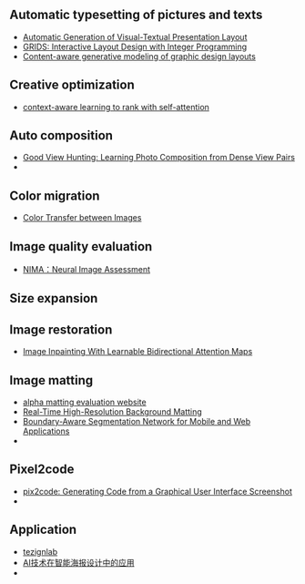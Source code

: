 ## Automatic typesetting of pictures and texts

- [Automatic Generation of Visual-Textual Presentation Layout](https://blog.csdn.net/u012193416/article/details/122926612)
- [GRIDS: Interactive Layout Design with Integer Programming](https://github.com/aalto-ui/GRIDS)
- [Content-aware generative modeling of graphic design layouts](https://github.com/tezignlab/LayoutNet-TF2)





## Creative optimization

- [context-aware learning to rank with self-attention](https://blog.csdn.net/u012193416/article/details/121613630)





## Auto composition

- [Good View Hunting: Learning Photo Composition from Dense View Pairs](https://github.com/zijunwei/ViewProposalNet)
- 





## Color migration

- [Color Transfer between Images](https://github.com/chia56028/Color-Transfer-between-Images)



## Image quality evaluation

- [NIMA：Neural Image Assessment](https://blog.csdn.net/u012193416/article/details/120919496)



## Size expansion





## Image restoration

- [Image Inpainting With Learnable Bidirectional Attention Maps](https://github.com/Vious/LBAM_Pytorch)





## Image matting

- [alpha matting evaluation website](http://www.alphamatting.com/eval_25.php)
- [Real-Time High-Resolution Background Matting](https://github.com/PeterL1n/BackgroundMattingV2)
- [Boundary-Aware Segmentation Network for Mobile and Web Applications](https://github.com/xuebinqin/BASNet)
- 







## Pixel2code

- [pix2code: Generating Code from a Graphical User Interface Screenshot](https://github.com/tonybeltramelli/pix2code)
- 



## Application

- [tezignlab](https://github.com/tezignlab)
- [AI技术在智能海报设计中的应用](https://tech.meituan.com/2018/12/27/ai-in-banner-design.html)
- 
